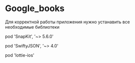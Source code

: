 # Google_books

Для корректной работы приложения нужно устанавить все необходимые библиотеки

pod 'SnapKit', '~> 5.6.0'

pod 'SwiftyJSON', '~> 4.0'

pod 'lottie-ios'
